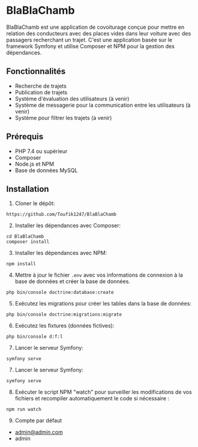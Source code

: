 # BlaBlaChamb

BlaBlaChamb est une application de covoiturage conçue pour mettre en relation des conducteurs avec des places vides dans leur voiture avec des passagers recherchant un trajet. C'est une application basée sur le framework Symfony et utilise Composer et NPM pour la gestion des dépendances.

## Fonctionnalités

- Recherche de trajets
- Publication de trajets
- Système d'évaluation des utilisateurs (à venir)
- Système de messagerie pour la communication entre les utilisateurs (à venir)
- Système pour filtrer les trajets (à venir)

## Prérequis

- PHP 7.4 ou supérieur
- Composer
- Node.js et NPM
- Base de données MySQL

## Installation

1. Cloner le dépôt:

```
https://github.com/Toufik1247/BlaBlaChamb
```

2. Installer les dépendances avec Composer:

```
cd BlaBlaChamb
composer install
```


3. Installer les dépendances avec NPM:

```
npm install
```


4. Mettre à jour le fichier `.env` avec vos informations de connexion à la base de données et créer la base de données.

```
php bin/console doctrine:database:create
```

5. Exécutez les migrations pour créer les tables dans la base de données:

```
php bin/console doctrine:migrations:migrate
```

6. Exécutez les fixtures (données fictives):

```
php bin/console d:f:l
```


7. Lancer le serveur Symfony:

```
symfony serve
```

7. Lancer le serveur Symfony:

```
symfony serve
```

8. Exécuter le script NPM "watch" pour surveiller les modifications de vos fichiers et recompiler automatiquement le code si nécessaire :

```
npm run watch
```

9. Compte par défaut

- admin@admin.com
- admin